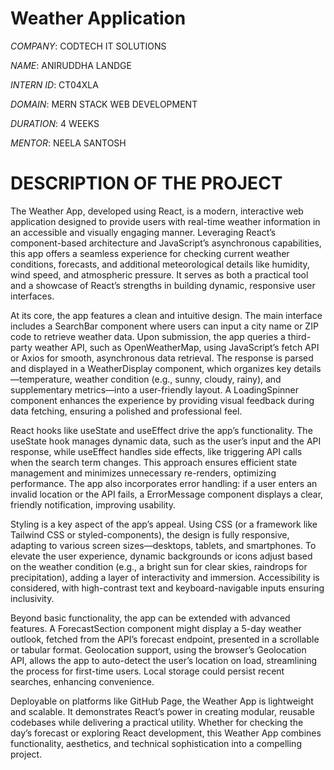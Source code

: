 # Weather Application
*COMPANY*: CODTECH IT SOLUTIONS

*NAME*: ANIRUDDHA LANDGE

*INTERN ID*: CT04XLA

*DOMAIN*: MERN STACK WEB DEVELOPMENT

*DURATION*: 4 WEEKS

*MENTOR*: NEELA SANTOSH

# DESCRIPTION OF THE PROJECT

The Weather App, developed using React, is a modern, interactive web application designed to provide users with real-time weather information in an accessible and visually engaging manner. Leveraging React’s component-based architecture and JavaScript’s asynchronous capabilities, this app offers a seamless experience for checking current weather conditions, forecasts, and additional meteorological details like humidity, wind speed, and atmospheric pressure. It serves as both a practical tool and a showcase of React’s strengths in building dynamic, responsive user interfaces.

At its core, the app features a clean and intuitive design. The main interface includes a SearchBar component where users can input a city name or ZIP code to retrieve weather data. Upon submission, the app queries a third-party weather API, such as OpenWeatherMap, using JavaScript’s fetch API or Axios for smooth, asynchronous data retrieval. The response is parsed and displayed in a WeatherDisplay component, which organizes key details—temperature, weather condition (e.g., sunny, cloudy, rainy), and supplementary metrics—into a user-friendly layout. A LoadingSpinner component enhances the experience by providing visual feedback during data fetching, ensuring a polished and professional feel.

React hooks like useState and useEffect drive the app’s functionality. The useState hook manages dynamic data, such as the user’s input and the API response, while useEffect handles side effects, like triggering API calls when the search term changes. This approach ensures efficient state management and minimizes unnecessary re-renders, optimizing performance. The app also incorporates error handling: if a user enters an invalid location or the API fails, a ErrorMessage component displays a clear, friendly notification, improving usability.

Styling is a key aspect of the app’s appeal. Using CSS (or a framework like Tailwind CSS or styled-components), the design is fully responsive, adapting to various screen sizes—desktops, tablets, and smartphones. To elevate the user experience, dynamic backgrounds or icons adjust based on the weather condition (e.g., a bright sun for clear skies, raindrops for precipitation), adding a layer of interactivity and immersion. Accessibility is considered, with high-contrast text and keyboard-navigable inputs ensuring inclusivity.

Beyond basic functionality, the app can be extended with advanced features. A ForecastSection component might display a 5-day weather outlook, fetched from the API’s forecast endpoint, presented in a scrollable or tabular format. Geolocation support, using the browser’s Geolocation API, allows the app to auto-detect the user’s location on load, streamlining the process for first-time users. Local storage could persist recent searches, enhancing convenience.

Deployable on platforms like GitHub Page, the Weather App is lightweight and scalable. It demonstrates React’s power in creating modular, reusable codebases while delivering a practical utility. Whether for checking the day’s forecast or exploring React development, this Weather App combines functionality, aesthetics, and technical sophistication into a compelling project.
